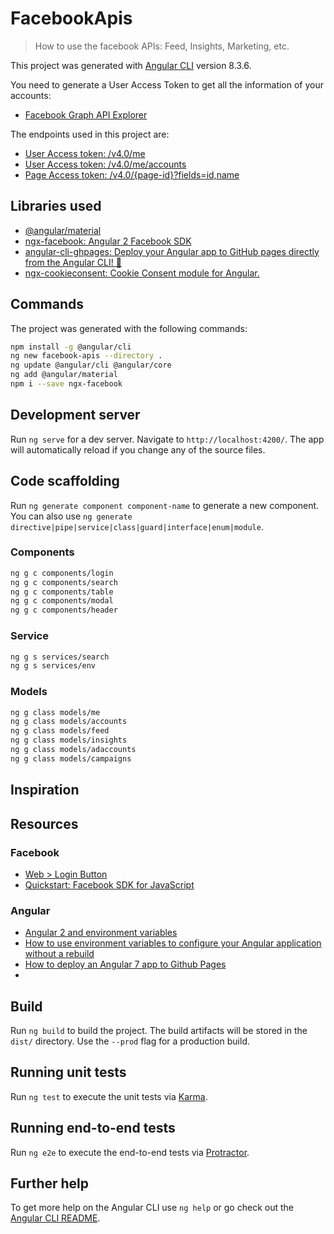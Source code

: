 # FacebookApis

> How to use the facebook APIs: Feed, Insights, Marketing, etc.

This project was generated with [Angular CLI](https://github.com/angular/angular-cli) version 8.3.6.

You need to generate a User Access Token to get all the information of your accounts:

* [Facebook Graph API Explorer](https://developers.facebook.com/tools/explorer/)

The endpoints used in this project are:

* [User Access token: /v4.0/me](https://graph.facebook.com/v4.0/me?access_token=)
* [User Access token: /v4.0/me/accounts](https://graph.facebook.com/v4.0/me/accounts?access_token=)
* [Page Access token: /v4.0/{page-id}?fields=id,name](https://graph.facebook.com/v4.0/{page-id}?fields=id,name)

## Libraries used

* [@angular/material](https://material.angular.io)
* [ngx-facebook: Angular 2 Facebook SDK](https://github.com/zyra/ngx-facebook)
* [angular-cli-ghpages: Deploy your Angular app to GitHub pages directly from the Angular CLI! 🚀](https://github.com/angular-schule/angular-cli-ghpages)
* [ngx-cookieconsent: Cookie Consent module for Angular.](https://tinesoft.github.io/ngx-cookieconsent/home)

## Commands

The project was generated with the following commands:

```bash
npm install -g @angular/cli
ng new facebook-apis --directory .
ng update @angular/cli @angular/core
ng add @angular/material
npm i --save ngx-facebook
```

## Development server

Run `ng serve` for a dev server. Navigate to `http://localhost:4200/`. The app will automatically reload if you change any of the source files.

## Code scaffolding

Run `ng generate component component-name` to generate a new component. You can also use `ng generate directive|pipe|service|class|guard|interface|enum|module`.

### Components

```bash
ng g c components/login
ng g c components/search
ng g c components/table
ng g c components/modal
ng g c components/header
```

### Service

```bash
ng g s services/search
ng g s services/env
```

### Models

```bash
ng g class models/me
ng g class models/accounts
ng g class models/feed
ng g class models/insights
ng g class models/adaccounts
ng g class models/campaigns
```

## Inspiration

## Resources

### Facebook

* [Web > Login Button](https://developers.facebook.com/docs/facebook-login/web/login-button)
* [Quickstart: Facebook SDK for JavaScript](https://developers.facebook.com/docs/javascript/quickstart)

### Angular

* [Angular 2 and environment variables](https://medium.com/beautiful-angular/angular-2-and-environment-variables-59c57ba643be)
* [How to use environment variables to configure your Angular application without a rebuild](https://www.jvandemo.com/how-to-use-environment-variables-to-configure-your-angular-application-without-a-rebuild/)
* [How to deploy an Angular 7 app to Github Pages](https://medium.com/code-sketch/how-to-deploy-an-angular-7-app-to-github-pages-9427b609645f)
* [](https://medium.com/beautiful-angular/angular-2-and-environment-variables-59c57ba643be)

## Build

Run `ng build` to build the project. The build artifacts will be stored in the `dist/` directory. Use the `--prod` flag for a production build.

## Running unit tests

Run `ng test` to execute the unit tests via [Karma](https://karma-runner.github.io).

## Running end-to-end tests

Run `ng e2e` to execute the end-to-end tests via [Protractor](http://www.protractortest.org/).

## Further help

To get more help on the Angular CLI use `ng help` or go check out the [Angular CLI README](https://github.com/angular/angular-cli/blob/master/README.md).

